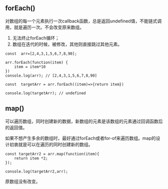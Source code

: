 <!--
 * @Author: yongyuan253015@gmail.com
 * @Date: 2021-12-15 21:56:14
 * @LastEditors: Please set LastEditors
 * @LastEditTime: 2021-12-15 22:30:37
 * @Description: map和forEach的区别
-->
## forEach()
对数组的每一个元素执行一次callback函数，总是返回undefined值，不能链式调用，就是遍历一次。不会改变原来数组。

1. 无法终止forEach循环；
2. 数组在迭代的时候，被修改，其他则直接跳过其他元素。

```
const  arr=[2,4,3,1,5,6,7,8,90];

arr.forEach(function(item) {
    item = item*10
})
console.log(arr); // [2,4,3,1,5,6,7,8,90]

const  targetArr = arr.forEach((item)=>{return item})

console.log(targetArr); // undefined
```

## map()
可以遍历数组，同时创建新的数据，新数组的元素是该数组的元素通过回调函数后的返回值。

如果不想产生多余的数组时，最好通过forEach或者for-of来遍历数组。map的设计初衷就是可以在遍历的同时创建新的数组。

```
const targetArr2 = arr.map(function(item){
    return item *2;
});

console.log(targetArr2,arr);
```
原数组没有改变。